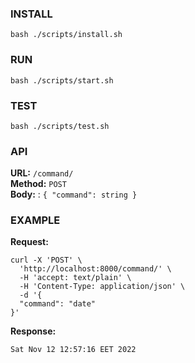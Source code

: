 ### INSTALL

`bash ./scripts/install.sh`


### RUN

`bash ./scripts/start.sh`

### TEST

`bash ./scripts/test.sh`


### API

**URL:** `/command/` <br>
**Method:** `POST`<br>
**Body:** <JSON>: ```{
  "command": string
}```

### EXAMPLE

**Request:**

```shell
curl -X 'POST' \
  'http://localhost:8000/command/' \
  -H 'accept: text/plain' \
  -H 'Content-Type: application/json' \
  -d '{
  "command": "date"
}'
```

**Response:**

`Sat Nov 12 12:57:16 EET 2022`
